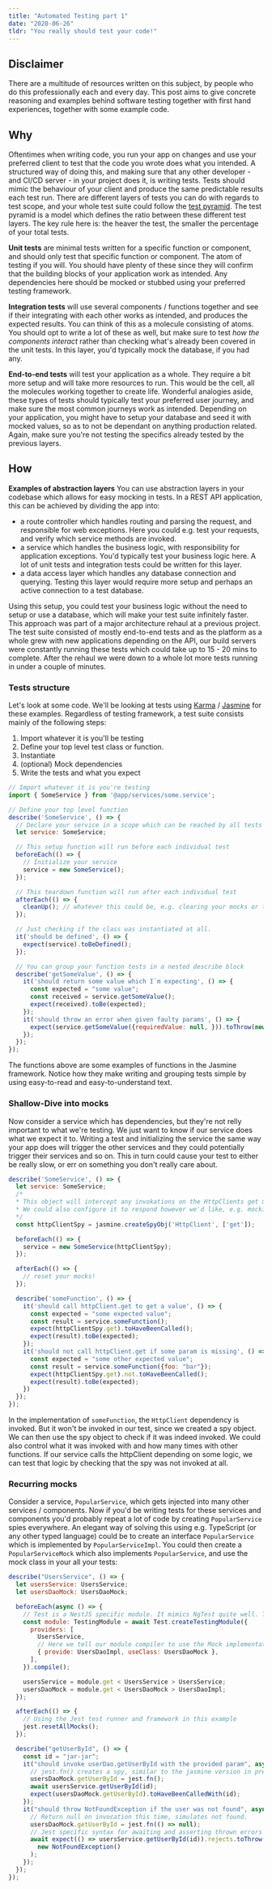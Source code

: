 ```yaml
---
title: "Automated Testing part 1"
date: "2020-06-26"
tldr: "You really should test your code!"
---
```


## Disclaimer

There are a multitude of resources written on this subject, by people who do this professionally each and every day. This post aims to give concrete reasoning and examples behind software testing together with first hand experiences, together with some example code.

## Why

Oftentimes when writing code, you run your app on changes and use your preferred client to test that the code you wrote does what you intended. A structured way of doing this, and making sure that any other developer - and CI/CD server - in your project does it, is writing tests. Tests should mimic the behaviour of your client and produce the same predictable results each test run. There are different layers of tests you can do with regards to test scope, and your whole test suite could follow the [test pyramid](https://martinfowler.com/articles/practical-test-pyramid.html#TheTestPyramid). The test pyramid is a model which defines the ratio between these different test layers. The key rule here is: the heaver the test, the smaller the percentage of your total tests.

**Unit tests** are minimal tests written for a specific function or component, and should only test that specific function or component. The atom of testing if you will. You should have plenty of these since they will confirm that the building blocks of your application work as intended. Any dependencies here should be mocked or stubbed using your preferred testing framework.

**Integration tests** will use several components / functions together and see if their integrating with each other works as intended, and produces the expected results. You can think of this as a molecule consisting of atoms. You should opt to write a lot of these as well, but make sure to test _how the components interact_ rather than checking what's already been covered in the unit tests. In this layer, you'd typically mock the database, if you had any.

**End-to-end tests** will test your application as a whole. They require a bit more setup and will take more resources to run. This would be the cell, all the molecules working together to create life. Wonderful analogies aside, these types of tests should typically test your preferred user journey, and make sure the most common journeys work as intended. Depending on your application, you might have to setup your database and seed it with mocked values, so as to not be dependant on anything production related. Again, make sure you're not testing the specifics already tested by the previous layers.

## How

**Examples of abstraction layers** You can use abstraction layers in your codebase which allows for easy mocking in tests. In a REST API application, this can be achieved by dividing the app into:

- a route controller which handles routing and parsing the request, and responsible for web exceptions. Here you could e.g. test your requests, and verify which service methods are invoked.
- a service which handles the business logic, with responsibility for application exceptions. You'd typically test your business logic here. A lot of unit tests and integration tests could be written for this layer.
- a data access layer which handles any database connection and querying. Testing this layer would require more setup and perhaps an active connection to a test database.

Using this setup, you could test your business logic without the need to setup or use a database, which will make your test suite infinitely faster. This approach was part of a major architecture rehaul at a previous project. The test suite consisted of mostly end-to-end tests and as the platform as a whole grew with new applications depending on the API, our build servers were constantly running these tests which could take up to 15 - 20 mins to complete. After the rehaul we were down to a whole lot more tests running in under a couple of minutes.

### Tests structure

Let's look at some code. We'll be looking at tests using [Karma](https://karma-runner.github.io/latest/index.html) / [Jasmine](https://jasmine.github.io/) for these examples. Regardless of testing framework, a test suite consists mainly of the following steps:

1. Import whatever it is you'll be testing
2. Define your top level test class or function.
3. Instantiate
4. (optional) Mock dependencies
5. Write the tests and what you expect

```JavaScript
// Import whatever it is you're testing
import { SomeService } from '@app/services/some.service';

// Define your top level function
describe('SomeService', () => {
  // Declare your service in a scope which can be reached by all tests in this function
  let service: SomeService;

  // This setup function will run before each individual test
  beforeEach(() => {
    // Initialize your service
    service = new SomeService();
  });

  // This teardown function will run after each individual test
  afterEach(() => {
    cleanUp(); // whatever this could be, e.g. clearing your mocks or tearing down db connections.
  });

  // Just checking if the class was instantiated at all.
  it('should be defined', () => {
    expect(service).toBeDefined();
  });

  // You can group your function tests in a nested describe block
  describe('getSomeValue', () => {
    it('should return some value which I`m expecting', () => {
      const expected = "some value";
      const received = service.getSomeValue();
      expect(received).toBe(expected);
    });
    it('should throw an error when given faulty params', () => {
      expect(service.getSomeValue({requiredValue: null, })).toThrow(new InternalServerError());
    });
  });
});

```

The functions above are some examples of functions in the Jasmine framework. Notice how they make writing and grouping tests simple by using easy-to-read and easy-to-understand text.

### Shallow-Dive into mocks

Now consider a service which has dependencies, but they're not relly important to what we're testing. We just want to know if our service does what we expect it to. Writing a test and initializing the service the same way your app does will trigger the other services and they could potentially trigger their services and so on. This in turn could cause your test to either be really slow, or err on something you don't really care about.

```JavaScript
describe('SomeService', () => {
  let service: SomeService;
  /*
  * This object will intercept any invokations on the HttpClients get method and do nothing.
  * We could also configure it to respond however we'd like, e.g. mocking return values.
  */
  const httpClientSpy = jasmine.createSpyObj('HttpClient', ['get']);

  beforeEach(() => {
    service = new SomeService(httpClientSpy);
  });

  afterEach(() => {
    // reset your mocks!
  });

  describe('someFunction', () => {
    it('should call httpClient.get to get a value', () => {
      const expected = "some expected value";
      const result = service.someFunction();
      expect(httpClientSpy.get).toHaveBeenCalled();
      expect(result).toBe(expected);
    });
    it('should not call httpClient.get if some param is missing', () => {
      const expected = "some other expected value";
      const result = service.someFunction({foo: "bar"});
      expect(httpClientSpy.get).not.toHaveBeenCalled();
      expect(result).toBe(expected);
    })
  });
});
```

In the implementation of `someFunction`, the `HttpClient` dependency is invoked. But it won't be invoked in our test, since we created a spy object. We can then use the spy object to check if it was indeed invoked. We could also control what it was invoked with and how many times with other functions. If our service calls the httpClient depending on some logic, we can test that logic by checking that the spy was not invoked at all.

### Recurring mocks

Consider a service, `PopularService`, which gets injected into many other services / components. Now if you'd be writing tests for these services and components you'd probably repeat a lot of code by creating `PopularService` spies everywhere. An elegant way of solving this using e.g. TypeScript (or any other typed language) could be to create an interface `PopularService` which is implemented by `PopularServiceImpl`. You could then create a `PopularServiceMock` which also implements `PopularService`, and use the mock class in your all your tests:

```javascript
describe("UsersService", () => {
  let usersService: UsersService;
  let usersDaoMock: UsersDaoMock;

  beforeEach(async () => {
    // Test is a NestJS specific module. It mimics NgTest quite well. The function will return a module containing only a service and a dao mock
    const module: TestingModule = await Test.createTestingModule({
      providers: [
        UsersService,
        // Here we tell our module compiler to use the Mock implementation
        { provide: UsersDaoImpl, useClass: UsersDaoMock },
      ],
    }).compile();

    usersService = module.get < UsersService > UsersService;
    usersDaoMock = module.get < UsersDaoMock > UsersDaoImpl;
  });

  afterEach(() => {
    // Using the Jest test runner and framework in this example
    jest.resetAllMocks();
  });

  describe("getUserById", () => {
    const id = "jar-jar";
    it("should invoke userDao.getUserById with the provided param", async () => {
      // jest.fn() creates a spy, similar to the jasmine version in previous examples
      usersDaoMock.getUserById = jest.fn();
      await usersService.getUserById(id);
      expect(usersDaoMock.getUserById).toHaveBeenCalledWith(id);
    });
    it("should throw NotFoundException if the user was not found", async () => {
      // Return null on invocation this time, simulates not found.
      usersDaoMock.getUserById = jest.fn(() => null);
      // Jest specific syntax for awaiting and asserting thrown errors
      await expect(() => usersService.getUserById(id)).rejects.toThrow(
        new NotFoundException()
      );
    });
  });
});
```
